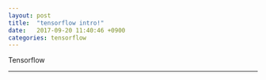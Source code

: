 ```yaml
---
layout: post
title:  "tensorflow intro!"
date:   2017-09-20 11:40:46 +0900
categories: tensorflow
---
```



Tensorflow



---------------------------



[jekyll-docs]: https://jekyllrb.com/docs/home
[jekyll-gh]:   https://github.com/jekyll/jekyll
[jekyll-talk]: https://talk.jekyllrb.com/
